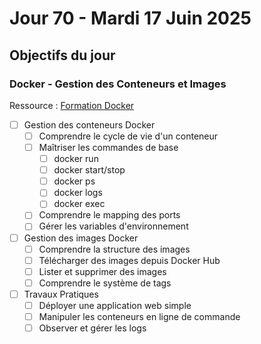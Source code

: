 # Jour 70 - Mardi 17 Juin 2025

## Objectifs du jour

### Docker - Gestion des Conteneurs et Images

Ressource : [Formation Docker](https://github.com/HachemiH/formation-docker)

- [ ] Gestion des conteneurs Docker
  - [ ] Comprendre le cycle de vie d'un conteneur
  - [ ] Maîtriser les commandes de base
    - [ ] docker run
    - [ ] docker start/stop
    - [ ] docker ps
    - [ ] docker logs
    - [ ] docker exec
  - [ ] Comprendre le mapping des ports
  - [ ] Gérer les variables d'environnement

- [ ] Gestion des images Docker
  - [ ] Comprendre la structure des images
  - [ ] Télécharger des images depuis Docker Hub
  - [ ] Lister et supprimer des images
  - [ ] Comprendre le système de tags

- [ ] Travaux Pratiques
  - [ ] Déployer une application web simple
  - [ ] Manipuler les conteneurs en ligne de commande
  - [ ] Observer et gérer les logs 
